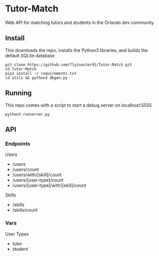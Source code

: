 # Tutor-Match
Web API for matching tutors and students in the Orlando dev community

## Install

This downloads the repo, installs the Python3 libraries, and builds the default SQLite database

```
git clone https://github.com/flyinactor91/Tutor-Match.git
cd Tutor-Match
pip3 install -r requirements.txt
cd utils && python3 dbgen.py
```

## Running

This repo comes with a script to start a debug server on localhost:5555

```
python3 runserver.py
```

## API

### Endpoints

Users

* /users
* /users/count
* /users/with/[skill]/count
* /users/[user-type]/count
* /users/[user-type]/with/[skill]/count

Skills

* /skills
* /skills/count

### Vars

User Types

* tutor
* student